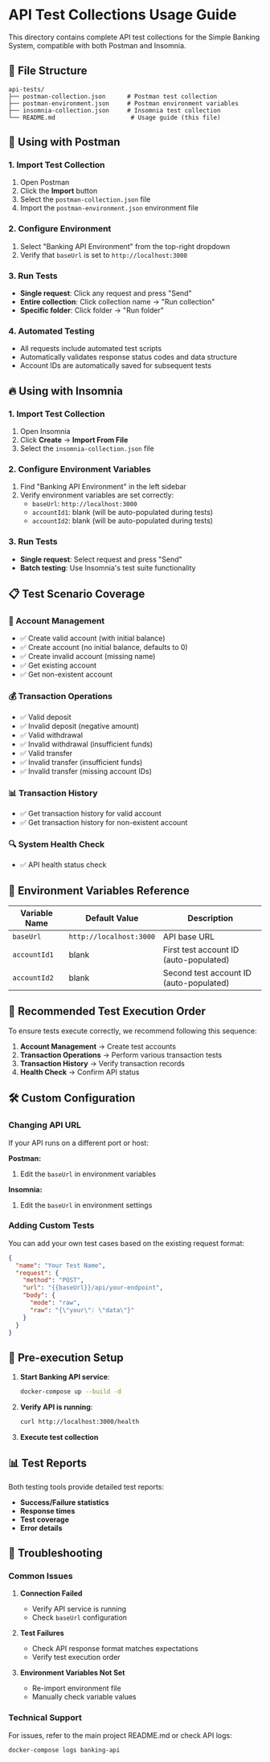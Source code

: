# API Test Collections Usage Guide

This directory contains complete API test collections for the Simple Banking System, compatible with both Postman and Insomnia.

## 📁 File Structure

```
api-tests/
├── postman-collection.json      # Postman test collection
├── postman-environment.json     # Postman environment variables
├── insomnia-collection.json     # Insomnia test collection
└── README.md                     # Usage guide (this file)
```

## 🚀 Using with Postman

### 1. Import Test Collection
1. Open Postman
2. Click the **Import** button
3. Select the `postman-collection.json` file
4. Import the `postman-environment.json` environment file

### 2. Configure Environment
1. Select "Banking API Environment" from the top-right dropdown
2. Verify that `baseUrl` is set to `http://localhost:3000`

### 3. Run Tests
- **Single request**: Click any request and press "Send"
- **Entire collection**: Click collection name → "Run collection"
- **Specific folder**: Click folder → "Run folder"

### 4. Automated Testing
- All requests include automated test scripts
- Automatically validates response status codes and data structure
- Account IDs are automatically saved for subsequent tests

## 🔥 Using with Insomnia

### 1. Import Test Collection
1. Open Insomnia
2. Click **Create** → **Import From File**
3. Select the `insomnia-collection.json` file

### 2. Configure Environment Variables
1. Find "Banking API Environment" in the left sidebar
2. Verify environment variables are set correctly:
   - `baseUrl`: `http://localhost:3000`
   - `accountId1`: blank (will be auto-populated during tests)
   - `accountId2`: blank (will be auto-populated during tests)

### 3. Run Tests
- **Single request**: Select request and press "Send"
- **Batch testing**: Use Insomnia's test suite functionality

## 📋 Test Scenario Coverage

### 🏦 Account Management
- ✅ Create valid account (with initial balance)
- ✅ Create account (no initial balance, defaults to 0)
- ✅ Create invalid account (missing name)
- ✅ Get existing account
- ✅ Get non-existent account

### 💰 Transaction Operations
- ✅ Valid deposit
- ✅ Invalid deposit (negative amount)
- ✅ Valid withdrawal
- ✅ Invalid withdrawal (insufficient funds)
- ✅ Valid transfer
- ✅ Invalid transfer (insufficient funds)
- ✅ Invalid transfer (missing account IDs)

### 📊 Transaction History
- ✅ Get transaction history for valid account
- ✅ Get transaction history for non-existent account

### 🔍 System Health Check
- ✅ API health status check

## 🔧 Environment Variables Reference

| Variable Name | Default Value | Description |
|---------------|---------------|-------------|
| `baseUrl` | `http://localhost:3000` | API base URL |
| `accountId1` | blank | First test account ID (auto-populated) |
| `accountId2` | blank | Second test account ID (auto-populated) |

## 📝 Recommended Test Execution Order

To ensure tests execute correctly, we recommend following this sequence:

1. **Account Management** → Create test accounts
2. **Transaction Operations** → Perform various transaction tests
3. **Transaction History** → Verify transaction records
4. **Health Check** → Confirm API status

## 🛠️ Custom Configuration

### Changing API URL
If your API runs on a different port or host:

**Postman:**
1. Edit the `baseUrl` in environment variables

**Insomnia:**
1. Edit the `baseUrl` in environment settings

### Adding Custom Tests
You can add your own test cases based on the existing request format:

```json
{
  "name": "Your Test Name",
  "request": {
    "method": "POST",
    "url": "{{baseUrl}}/api/your-endpoint",
    "body": {
      "mode": "raw",
      "raw": "{\"your\": \"data\"}"
    }
  }
}
```

## 🚦 Pre-execution Setup

1. **Start Banking API service**:
   ```bash
   docker-compose up --build -d
   ```

2. **Verify API is running**:
   ```bash
   curl http://localhost:3000/health
   ```

3. **Execute test collection**

## 📊 Test Reports

Both testing tools provide detailed test reports:

- **Success/Failure statistics**
- **Response times**
- **Test coverage**
- **Error details**

## 🐛 Troubleshooting

### Common Issues

1. **Connection Failed**
   - Verify API service is running
   - Check `baseUrl` configuration

2. **Test Failures**
   - Check API response format matches expectations
   - Verify test execution order

3. **Environment Variables Not Set**
   - Re-import environment file
   - Manually check variable values

### Technical Support
For issues, refer to the main project README.md or check API logs:

```bash
docker-compose logs banking-api
```
